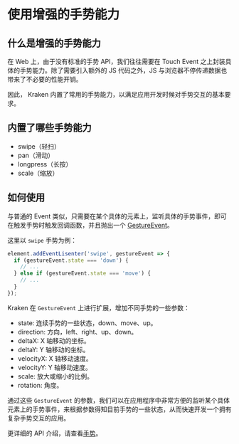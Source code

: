 # 使用增强的手势能力

## 什么是增强的手势能力

在 Web 上，由于没有标准的手势 API，我们往往需要在 Touch Event 之上封装具体的手势能力。除了需要引入额外的 JS 代码之外，JS 与浏览器不停传递数据也带来了不必要的性能开销。

因此， Kraken 内置了常用的手势能力，以满足应用开发时候对手势交互的基本要求。

## 内置了哪些手势能力

- swipe（轻扫）
- pan（滑动）
- longpress（长按）
- scale（缩放）

## 如何使用

与普通的 Event 类似，只需要在某个具体的元素上，监听具体的手势事件，即可在触发手势时触发回调函数，并且抛出一个 [GestureEvent](https://developer.mozilla.org/zh-CN/docs/Web/API/GestureEvent)。

这里以 `swipe` 手势为例：

```js
element.addEventLisenter('swipe', gestureEvent => {
  if (gestureEvent.state === 'down') {
    // ...
  } else if (gestureEvent.state === 'move') {
    // ...
  }
});
```

Kraken 在 `GestureEvent` 上进行扩展，增加不同手势的一些参数：

- state: 连续手势的一些状态，down、move、up。
- direction: 方向，left、right、up、down。
- deltaX: X 轴移动的坐标。
- deltaY: Y 轴移动的坐标。
- velocityX: X 轴移动速度。
- velocityY: Y 轴移动速度。
- scale: 放大或缩小的比例。
- rotation: 角度。

通过这些 `GestureEvent` 的参数，我们可以在应用程序中非常方便的监听某个具体元素上的手势事件，来根据参数得知目前手势的一些状态，从而快速开发一个拥有复杂手势交互的应用。

更详细的 API 介绍，请查看[手势](/development/extension/gesture)。
